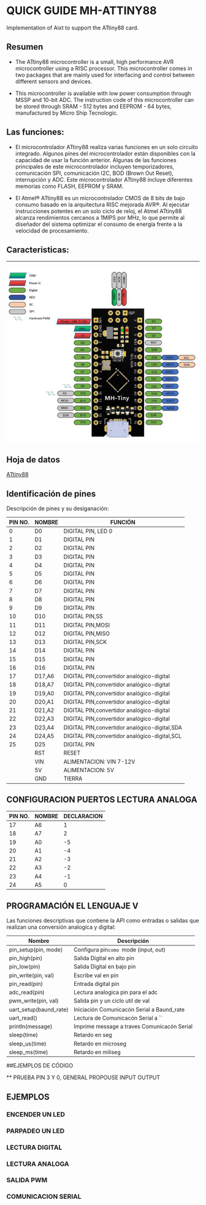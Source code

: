 #  **QUICK GUIDE MH-ATTINY88**

Implementation of Aixt to support the ATtiny88 card.

## Resumen 

* The ATtiny88 microcontroller is a small, high performance AVR microcontroller using a RISC processor. This microcontroller comes in two packages that are mainly used for interfacing and control between different sensors and devices.

* This microcontroller is available with low power consumption through MSSP and 10-bit ADC. The instruction code of this microcontroller can be stored through SRAM - 512 bytes and EEPROM - 64 bytes, manufactured by Micro Ship Tecnologic.

## Las funciones:

* El microcontrolador ATtiny88 realiza varias funciones en un solo circuito integrado. Algunos pines del microcontrolador están disponibles con la capacidad de usar la función anterior. Algunas de las funciones principales de este microcontrolador incluyen temporizadores, comunicación SPI, comunicación I2C, BOD (Brown Out Reset), interrupción y ADC. Este microcontrolador ATtiny88 incluye diferentes memorias como FLASH, EEPROM y SRAM.

* El Atmel® ATtiny88 es un microcontrolador CMOS de 8 bits de bajo consumo basado en la arquitectura RISC mejorada AVR®. Al ejecutar instrucciones potentes en un solo ciclo de reloj, el Atmel ATtiny88 alcanza rendimientos cercanos a 1MIPS por MHz, lo que permite al diseñador del sistema optimizar el consumo de energía frente a la velocidad de procesamiento.


## Caracteristicas:

------------------------------------------

![Alt text](picture/MH-ATtiny88.jpg)

## Hoja de datos
[ATtiny88](https://ww1.microchip.com/downloads/en/DeviceDoc/atmel-9157-automotive-microcontrollers-attiny88_datasheet.pdf)

## Identificación de pines 

Descripción de pines y su desiganación:

|PIN NO.  | NOMBRE | FUNCIÓN |
|---------|--------|---------|
|0        |D0      |DIGITAL PIN, LED 0|
|1        |D1      |DIGITAL PIN|
|2        |D2      |DIGITAL PIN|
|3        |D3      |DIGITAL PIN|
|4        |D4      |DIGITAL PIN|
|5        |D5      |DIGITAL PIN|
|6        |D6      |DIGITAL PIN|
|7        |D7      |DIGITAL PIN|
|8        |D8      |DIGITAL PIN|
|9        |D9      |DIGITAL PIN|
|10       |D10     |DIGITAL PIN,SS|
|11       |D11     |DIGITAL PIN,MOSI|
|12       |D12     |DIGITAL PIN,MISO|
|13       |D13     |DIGITAL PIN,SCK|
|14       |D14     |DIGITAL PIN|
|15       |D15     |DIGITAL PIN|
|16       |D16     |DIGITAL PIN|
|17       |D17,A6  |DIGITAL PIN,convertidor analógico-digital|
|18       |D18,A7  |DIGITAL PIN,convertidor analógico-digital|
|19       |D19,A0  |DIGITAL PIN,convertidor analógico-digital|
|20       |D20,A1  |DIGITAL PIN,convertidor analógico-digital|
|21       |D21,A2  |DIGITAL PIN,convertidor analógico-digital|
|22       |D22,A3  |DIGITAL PIN,convertidor analógico-digital|
|23       |D23,A4  |DIGITAL PIN,convertidor analógico-digital,SDA|
|24       |D24,A5  |DIGITAL PIN,convertidor analógico-digital,SCL|
|25       |D25     |DIGITAL PIN|
|         |RST     |RESET|
|         |VIN     |ALIMENTACION: VIN 7-12V|
|         |5V      |ALIMENTACION: 5V|
|         |GND     |TIERRA |

         
## CONFIGURACION PUERTOS LECTURA ANALOGA

|PIN NO.  | NOMBRE | DECLARACION |
|---------|--------|-------------|
|17       |A6      | 1|
|18       |A7      | 2|
|19       |A0      |-5|
|20       |A1      |-4|
|21       |A2      |-3|
|22       |A3      |-2|
|23       |A4      |-1|
|24       |A5      | 0|

## PROGRAMACIÓN EL LENGUAJE V

Las funciones descriptivas que contiene la API como entradas o salidas que realizan una conversión analogíca y digital:


Nombre                  | Descripción
------------------------|------------------------------
pin_setup(pin, mode)    | Configura pin`como `mode (input, out)
pin_high(pin)           | Salida Digital en alto pin
pin_low(pin)            | Salida Digital en bajo pin
pin_write(pin, val)     | Escribe val en pin
pin_read(pin)           | Entrada digital pin
adc_read(pin)           | Lectura analogica pin para el adc
pwm_write(pin, val)     | Salida pin y un ciclo util de val
uart_setup(baund_rate)  | Iniciación Comunicacón Serial a Baund_rate
uart_read()             | Lectura de Comunicacón Serial a ``
println(message)        | Imprime  message a traves Comunicacón Serial
sleep(time)             | Retardo en seg
sleep_us(time)          | Retardo en microseg
sleep_ms(time)          | Retardo en miliseg

##EJEMPLOS DE CÓDIGO 

** PRUEBA PIN 3 Y 0, GENERAL PROPOUSE INPUT OUTPUT


## EJEMPLOS

### ENCENDER UN LED

### PARPADEO UN LED

### LECTURA DIGITAL 

### LECTURA ANALOGA

### SALIDA PWM

### COMUNICACION SERIAL

